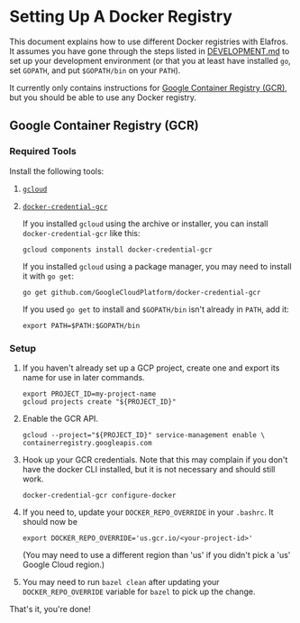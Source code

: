 # Setting Up A Docker Registry

This document explains how to use different Docker registries with Elafros. It
assumes you have gone through the steps listed in
[DEVELOPMENT.md](/DEVELOPMENT.md) to set up your development environment (or
that you at least have installed `go`, set `GOPATH`, and put `$GOPATH/bin` on
your `PATH`).

It currently only contains instructions for [Google Container Registry
(GCR)](https://cloud.google.com/container-registry/), but you should be able to
use any Docker registry.

## Google Container Registry (GCR)

### Required Tools

Install the following tools:

1.  [`gcloud`](https://cloud.google.com/sdk/downloads)
1.  [`docker-credential-gcr`](https://github.com/GoogleCloudPlatform/docker-credential-gcr)

    If you installed `gcloud` using the archive or installer, you can install
    `docker-credential-gcr` like this:

    ```shell
    gcloud components install docker-credential-gcr
    ```

    If you installed `gcloud` using a package manager, you may need to install
    it with `go get`:

    ```shell
    go get github.com/GoogleCloudPlatform/docker-credential-gcr
    ```

    If you used `go get` to install and `$GOPATH/bin` isn't already in `PATH`,
    add it:

    ```shell
    export PATH=$PATH:$GOPATH/bin
    ```

### Setup

1.  If you haven't already set up a GCP project, create one and export its name
    for use in later commands.

    ```shell
    export PROJECT_ID=my-project-name
    gcloud projects create "${PROJECT_ID}"
    ```

1.  Enable the GCR API.

    ```shell
    gcloud --project="${PROJECT_ID}" service-management enable \
    containerregistry.googleapis.com
    ```

1.  Hook up your GCR credentials. Note that this may complain if you don't have
    the docker CLI installed, but it is not necessary and should still work.

    ```shell
    docker-credential-gcr configure-docker
    ```

1.  If you need to, update your `DOCKER_REPO_OVERRIDE` in your `.bashrc`. It
    should now be

    ```shell
    export DOCKER_REPO_OVERRIDE='us.gcr.io/<your-project-id>'
    ```

    (You may need to use a different region than 'us' if you didn't pick a 'us'
    Google Cloud region.)

1.  You may need to run `bazel clean` after updating your `DOCKER_REPO_OVERRIDE`
    variable for `bazel` to pick up the change.

That's it, you're done!
